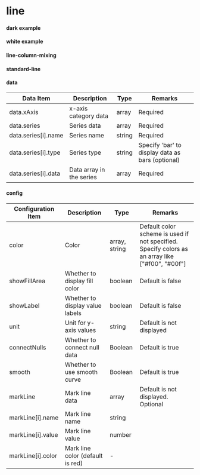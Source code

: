 # line

#### dark example

<vuep template="#simple"></vuep>

<script v-pre type="text/x-template" id="simple">
<template>
    <e-line 
		:data="data" 
		:config="{
		    showFillArea: true
		}"
		style="width: 600px; height: 400px;background: #04233c">
	</e-line>
</template>

<script>
  export default {
	created () {
		this.$xEchart.setChartConfig({
			THEME_COLOR: 'dark'
		});
	},
    data () {
      return {
        data: {
            xAxis: ['2014', '2015', '2016', '2017', '2018', '2019'],
            series: [
                {
                    name: '2018',
                    data: [22, 33, 28, 36, 28, 35]
                },
                {
                    name: '2019',
                    data: [28, 36, 28, 35, 22, 33]
                }
            ]
        }
      }
    }
  }
</script>
</script>

#### white example

<vuep template="#simple_1"></vuep>

<script v-pre type="text/x-template" id="simple_1">
<template>
    <e-line 
        :data="data" 
        :config="{
            showFillArea: true
        }"
        style="width: 600px; height: 400px;"
    ></e-line>
</template>

<script>
  export default {
	created () {
	  	this.$xEchart.setChartConfig({
	  		THEME_COLOR: 'light'
	  	});
	},
    data () {
      return {
        data: {
            xAxis: ['2014', '2015', '2016', '2017', '2018', '2019'],
            series: [
                {
                    name: '2018',
                    data: [20, 33, 28, 36, 28, 35]
                },
                {
                    name: '2019',
                    data: [28, 36, 28, 30, 22, 33]
                }
            ]
        }
      }
    }
  }
</script>
</script>

#### line-column-mixing

<vuep template="#simple_2"></vuep>

<script v-pre type="text/x-template" id="simple_2">
<template>
    <e-line 
        :data="data"
        style="width: 600px; height: 400px;"
    ></e-line>
</template>

<script>
  export default {
    data () {
      return {
        data: {
            xAxis: ['2014', '2015', '2016', '2017', '2018', '2019'],
            series: [
                {
                    name: '均值',
                    type: 'bar',
                    data: [2, 1, 2, 4, 5, 3]
                },
                {
                    name: '2018',
                    data: [2.5, 1.5, 3, 4, 5.5, 3.5]
                },
                {
                    name: '2019',
                    data: [1.5, 0.5, 1, 4, 4.8, 2.5]
                }
            ]
        }
      }
    }
  }
</script>
</script>

#### standard-line

<vuep template="#simple_3"></vuep>

<script v-pre type="text/x-template" id="simple_3">
<template>
    <e-line 
        :data="data"
        :config="{
            markLine: markLine,
			      showFillArea: true
        }"
		:option="lineOpt"
        style="width: 600px; height: 400px;"
    ></e-line>
</template>

<script>
  export default {
    data () {
      return {
        data: {
            xAxis: ['2014', '2015', '2016', '2017', '2018', '2019'],
            series: [
                {
                    name: '2018',
                    data: [2.5, 1.5, 3, 4, 5.5, 3.5]
                },
                {
                    name: '2019',
                    data: [1.5, 0.5, 1, 4, 4.8, 2.5]
                }
            ]
        },
        markLine: [
          	//如果需要格式化标准线的label,可以在给设置数据的时候直接修改name值
            {name: '标准值', value: 5, color: '#f68b17'},
            {name: '目标值（5mg/L）', value: 4, color: '#f00'},
            {name: '二级标准\n（4mg/L）', value: 3, color: '#5af'},
        ],
        lineOpt: {
          grid: {
            right: 120//根据标准线名称长度调整
          }
        }
      }
    }
  }
</script>
</script>

#### data

| Data Item             | Description                | Type   | Remarks                                   |
| --------------------- | -------------------------- | ------ | ----------------------------------------- |
| data.xAxis            | x-axis category data       | array  | Required                                  |
| data.series           | Series data                | array  | Required                                  |
| data.series[i].name   | Series name                | string | Required                                  |
| data.series[i].type   | Series type                | string | Specify 'bar' to display data as bars (optional) |
| data.series[i].data   | Data array in the series    | array  | Required                                  |

#### config

| Configuration Item | Description                            | Type          | Remarks                                                                                                        |
| ------------------ | -------------------------------------- | ------------- | -------------------------------------------------------------------------------------------------------------- |
| color              | Color                                  | array, string | Default color scheme is used if not specified. Specify colors as an array like ["#f00", "#00f"] |
| showFillArea       | Whether to display fill color           | boolean       | Default is false                                                                                               |
| showLabel          | Whether to display value labels         | boolean       | Default is false                                                                                               |
| unit               | Unit for y-axis values                  | string        | Default is not displayed                                                                                       |
| connectNulls       | Whether to connect null data            | Boolean       | Default is true                                                                                                |
| smooth             | Whether to use smooth curve             | Boolean       | Default is true                                                                                                |
| markLine           | Mark line data                          | array         | Default is not displayed. Optional                                                                             |
| markLine[i].name   | Mark line name                          | string        |                                                                                                                |
| markLine[i].value  | Mark line value                         | number        |                                                                                                                |
| markLine[i].color  | Mark line color (default is red)        | -             |                                                                                                   |
